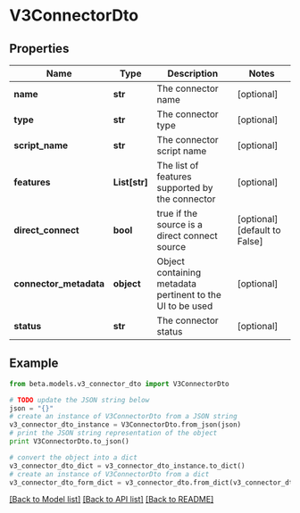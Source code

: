 # V3ConnectorDto


## Properties
Name | Type | Description | Notes
------------ | ------------- | ------------- | -------------
**name** | **str** | The connector name | [optional] 
**type** | **str** | The connector type | [optional] 
**script_name** | **str** | The connector script name | [optional] 
**features** | **List[str]** | The list of features supported by the connector | [optional] 
**direct_connect** | **bool** | true if the source is a direct connect source | [optional] [default to False]
**connector_metadata** | **object** | Object containing metadata pertinent to the UI to be used | [optional] 
**status** | **str** | The connector status | [optional] 

## Example

```python
from beta.models.v3_connector_dto import V3ConnectorDto

# TODO update the JSON string below
json = "{}"
# create an instance of V3ConnectorDto from a JSON string
v3_connector_dto_instance = V3ConnectorDto.from_json(json)
# print the JSON string representation of the object
print V3ConnectorDto.to_json()

# convert the object into a dict
v3_connector_dto_dict = v3_connector_dto_instance.to_dict()
# create an instance of V3ConnectorDto from a dict
v3_connector_dto_form_dict = v3_connector_dto.from_dict(v3_connector_dto_dict)
```
[[Back to Model list]](../README.md#documentation-for-models) [[Back to API list]](../README.md#documentation-for-api-endpoints) [[Back to README]](../README.md)


